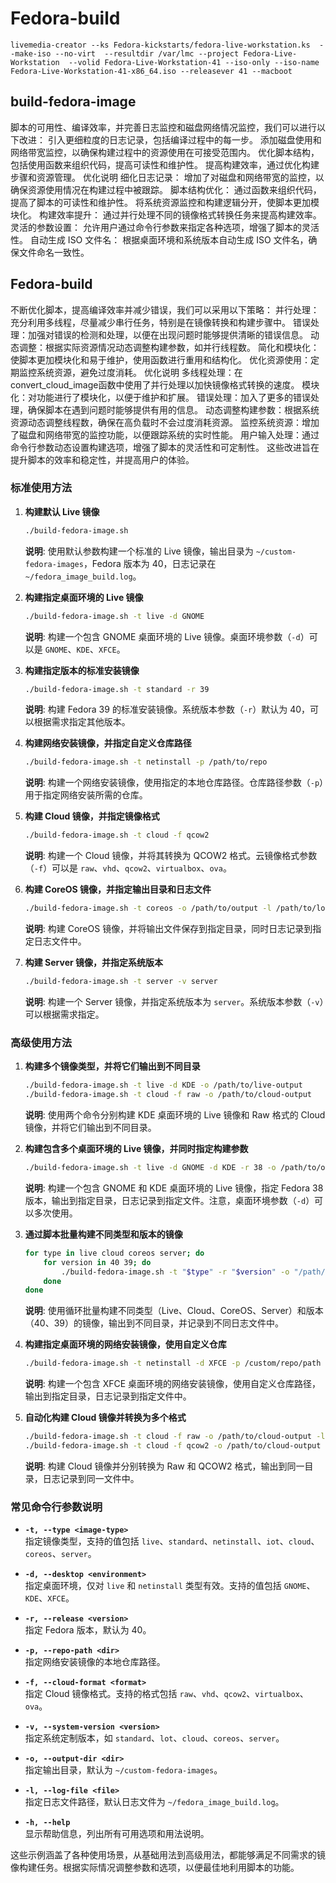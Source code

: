 # Fedora-build
```shll
livemedia-creator --ks Fedora-kickstarts/fedora-live-workstation.ks  --make-iso --no-virt  --resultdir /var/lmc --project Fedora-Live-Workstation  --volid Fedora-Live-Workstation-41 --iso-only --iso-name Fedora-Live-Workstation-41-x86_64.iso --releasever 41 --macboot
```
## build-fedora-image
脚本的可用性、编译效率，并完善日志监控和磁盘网络情况监控，我们可以进行以下改进：
引入更细粒度的日志记录，包括编译过程中的每一步。
添加磁盘使用和网络带宽监控，以确保构建过程中的资源使用在可接受范围内。
优化脚本结构，包括使用函数来组织代码，提高可读性和维护性。
提高构建效率，通过优化构建步骤和资源管理。
优化说明
细化日志记录：
增加了对磁盘和网络带宽的监控，以确保资源使用情况在构建过程中被跟踪。
脚本结构优化：
通过函数来组织代码，提高了脚本的可读性和维护性。
将系统资源监控和构建逻辑分开，使脚本更加模块化。
构建效率提升：
通过并行处理不同的镜像格式转换任务来提高构建效率。
灵活的参数设置：
允许用户通过命令行参数来指定各种选项，增强了脚本的灵活性。
自动生成 ISO 文件名：
根据桌面环境和系统版本自动生成 ISO 文件名，确保文件命名一致性。
## Fedora-build
不断优化脚本，提高编译效率并减少错误，我们可以采用以下策略：
并行处理：充分利用多线程，尽量减少串行任务，特别是在镜像转换和构建步骤中。
错误处理：加强对错误的检测和处理，以便在出现问题时能够提供清晰的错误信息。
动态调整：根据实际资源情况动态调整构建参数，如并行线程数。
简化和模块化：使脚本更加模块化和易于维护，使用函数进行重用和结构化。
优化资源使用：定期监控系统资源，避免过度消耗。
优化说明
多线程处理：在convert_cloud_image函数中使用了并行处理以加快镜像格式转换的速度。
模块化：对功能进行了模块化，以便于维护和扩展。
错误处理：加入了更多的错误处理，确保脚本在遇到问题时能够提供有用的信息。
动态调整构建参数：根据系统资源动态调整线程数，确保在高负载时不会过度消耗资源。
监控系统资源：增加了磁盘和网络带宽的监控功能，以便跟踪系统的实时性能。
用户输入处理：通过命令行参数动态设置构建选项，增强了脚本的灵活性和可定制性。
这些改进旨在提升脚本的效率和稳定性，并提高用户的体验。


### 标准使用方法

1. **构建默认 Live 镜像**

   ```bash
   ./build-fedora-image.sh
   ```

   **说明**: 使用默认参数构建一个标准的 Live 镜像，输出目录为 `~/custom-fedora-images`，Fedora 版本为 40，日志记录在 `~/fedora_image_build.log`。

2. **构建指定桌面环境的 Live 镜像**

   ```bash
   ./build-fedora-image.sh -t live -d GNOME
   ```

   **说明**: 构建一个包含 GNOME 桌面环境的 Live 镜像。桌面环境参数（`-d`）可以是 `GNOME`、`KDE`、`XFCE`。

3. **构建指定版本的标准安装镜像**

   ```bash
   ./build-fedora-image.sh -t standard -r 39
   ```

   **说明**: 构建 Fedora 39 的标准安装镜像。系统版本参数（`-r`）默认为 40，可以根据需求指定其他版本。

4. **构建网络安装镜像，并指定自定义仓库路径**

   ```bash
   ./build-fedora-image.sh -t netinstall -p /path/to/repo
   ```

   **说明**: 构建一个网络安装镜像，使用指定的本地仓库路径。仓库路径参数（`-p`）用于指定网络安装所需的仓库。

5. **构建 Cloud 镜像，并指定镜像格式**

   ```bash
   ./build-fedora-image.sh -t cloud -f qcow2
   ```

   **说明**: 构建一个 Cloud 镜像，并将其转换为 QCOW2 格式。云镜像格式参数（`-f`）可以是 `raw`、`vhd`、`qcow2`、`virtualbox`、`ova`。

6. **构建 CoreOS 镜像，并指定输出目录和日志文件**

   ```bash
   ./build-fedora-image.sh -t coreos -o /path/to/output -l /path/to/logfile.log
   ```

   **说明**: 构建 CoreOS 镜像，并将输出文件保存到指定目录，同时日志记录到指定日志文件中。

7. **构建 Server 镜像，并指定系统版本**

   ```bash
   ./build-fedora-image.sh -t server -v server
   ```

   **说明**: 构建一个 Server 镜像，并指定系统版本为 `server`。系统版本参数（`-v`）可以根据需求指定。

### 高级使用方法

1. **构建多个镜像类型，并将它们输出到不同目录**

   ```bash
   ./build-fedora-image.sh -t live -d KDE -o /path/to/live-output
   ./build-fedora-image.sh -t cloud -f raw -o /path/to/cloud-output
   ```

   **说明**: 使用两个命令分别构建 KDE 桌面环境的 Live 镜像和 Raw 格式的 Cloud 镜像，并将它们输出到不同目录。

2. **构建包含多个桌面环境的 Live 镜像，并同时指定构建参数**

   ```bash
   ./build-fedora-image.sh -t live -d GNOME -d KDE -r 38 -o /path/to/output -l /path/to/logfile.log
   ```

   **说明**: 构建一个包含 GNOME 和 KDE 桌面环境的 Live 镜像，指定 Fedora 38 版本，输出到指定目录，日志记录到指定文件。注意，桌面环境参数（`-d`）可以多次使用。

3. **通过脚本批量构建不同类型和版本的镜像**

   ```bash
   for type in live cloud coreos server; do
       for version in 40 39; do
           ./build-fedora-image.sh -t "$type" -r "$version" -o "/path/to/${type}_${version}_output" -l "/path/to/${type}_${version}_logfile.log"
       done
   done
   ```

   **说明**: 使用循环批量构建不同类型（Live、Cloud、CoreOS、Server）和版本（40、39）的镜像，输出到不同目录，并记录到不同日志文件中。

4. **构建指定桌面环境的网络安装镜像，使用自定义仓库**

   ```bash
   ./build-fedora-image.sh -t netinstall -d XFCE -p /custom/repo/path -o /path/to/netinstall-output -l /path/to/netinstall-logfile.log
   ```

   **说明**: 构建一个包含 XFCE 桌面环境的网络安装镜像，使用自定义仓库路径，输出到指定目录，日志记录到指定文件中。

5. **自动化构建 Cloud 镜像并转换为多个格式**

   ```bash
   ./build-fedora-image.sh -t cloud -f raw -o /path/to/cloud-output -l /path/to/cloud-logfile.log
   ./build-fedora-image.sh -t cloud -f qcow2 -o /path/to/cloud-output -l /path/to/cloud-logfile.log
   ```

   **说明**: 构建 Cloud 镜像并分别转换为 Raw 和 QCOW2 格式，输出到同一目录，日志记录到同一文件中。

### 常见命令行参数说明

- **`-t, --type <image-type>`**  
  指定镜像类型，支持的值包括 `live`、`standard`、`netinstall`、`iot`、`cloud`、`coreos`、`server`。

- **`-d, --desktop <environment>`**  
  指定桌面环境，仅对 `live` 和 `netinstall` 类型有效。支持的值包括 `GNOME`、`KDE`、`XFCE`。

- **`-r, --release <version>`**  
  指定 Fedora 版本，默认为 40。

- **`-p, --repo-path <dir>`**  
  指定网络安装镜像的本地仓库路径。

- **`-f, --cloud-format <format>`**  
  指定 Cloud 镜像格式。支持的格式包括 `raw`、`vhd`、`qcow2`、`virtualbox`、`ova`。

- **`-v, --system-version <version>`**  
  指定系统定制版本，如 `standard`、`lot`、`cloud`、`coreos`、`server`。

- **`-o, --output-dir <dir>`**  
  指定输出目录，默认为 `~/custom-fedora-images`。

- **`-l, --log-file <file>`**  
  指定日志文件路径，默认日志文件为 `~/fedora_image_build.log`。

- **`-h, --help`**  
  显示帮助信息，列出所有可用选项和用法说明。

这些示例涵盖了各种使用场景，从基础用法到高级用法，都能够满足不同需求的镜像构建任务。根据实际情况调整参数和选项，以便最佳地利用脚本的功能。
